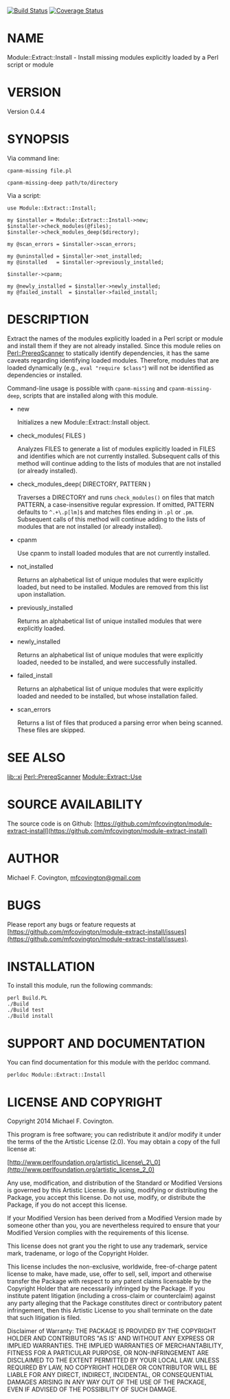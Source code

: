 [![Build Status](https://travis-ci.org/mfcovington/module-extract-install.svg?branch=master)](https://travis-ci.org/mfcovington/module-extract-install) [![Coverage Status](https://coveralls.io/repos/mfcovington/module-extract-install/badge.png?branch=master)](https://coveralls.io/r/mfcovington/module-extract-install?branch=master)

# NAME

Module::Extract::Install - Install missing modules explicitly
loaded by a Perl script or module

# VERSION

Version 0.4.4

# SYNOPSIS

Via command line:

    cpanm-missing file.pl

    cpanm-missing-deep path/to/directory

Via a script:

    use Module::Extract::Install;

    my $installer = Module::Extract::Install->new;
    $installer->check_modules(@files);
    $installer->check_modules_deep($directory);

    my @scan_errors = $installer->scan_errors;

    my @uninstalled = $installer->not_installed;
    my @installed   = $installer->previously_installed;

    $installer->cpanm;

    my @newly_installed = $installer->newly_installed;
    my @failed_install  = $installer->failed_install;

# DESCRIPTION

Extract the names of the modules explicitly loaded in a Perl script or
module and install them if they are not already installed. Since this
module relies on [Perl::PrereqScanner](https://metacpan.org/pod/Perl::PrereqScanner) to
statically identify dependencies, it has the same caveats regarding
identifying loaded modules. Therefore, modules that are loaded
dynamically (e.g., `eval "require $class"`) will not be identified
as dependencies or installed.

Command-line usage is possible with `cpanm-missing` and
`cpanm-missing-deep`, scripts that are installed along with this
module.

- new

    Initializes a new Module::Extract::Install object.

- check\_modules( FILES )

    Analyzes FILES to generate a list of modules explicitly loaded in
    FILES and identifies which are not currently installed. Subsequent
    calls of this method will continue adding to the lists of modules
    that are not installed (or already installed).

- check\_modules\_deep( DIRECTORY, PATTERN )

    Traverses a DIRECTORY and runs `check_modules()` on files that match
    PATTERN, a case-insensitive regular expression. If omitted, PATTERN
    defaults to `^.+\.p[lm]$` and matches files ending in `.pl` or
    `.pm`. Subsequent calls of this method will continue adding to the
    lists of modules that are not installed (or already installed).

- cpanm

    Use cpanm to install loaded modules that are not currently installed.

- not\_installed

    Returns an alphabetical list of unique modules that were explicitly
    loaded, but need to be installed. Modules are removed from this list
    upon installation.

- previously\_installed

    Returns an alphabetical list of unique installed modules that were
    explicitly loaded.

- newly\_installed

    Returns an alphabetical list of unique modules that were
    explicitly loaded, needed to be installed, and were successfully
    installed.

- failed\_install

    Returns an alphabetical list of unique modules that were
    explicitly loaded and needed to be installed, but whose installation
    failed.

- scan\_errors

    Returns a list of files that produced a parsing error
    when being scanned. These files are skipped.

# SEE ALSO

[lib::xi](https://metacpan.org/pod/lib::xi)
[Perl::PrereqScanner](https://metacpan.org/pod/Perl::PrereqScanner)
[Module::Extract::Use](https://metacpan.org/pod/Module::Extract::Use)

# SOURCE AVAILABILITY

The source code is on Github:
[https://github.com/mfcovington/module-extract-install](https://github.com/mfcovington/module-extract-install)

# AUTHOR

Michael F. Covington, <mfcovington@gmail.com>

# BUGS

Please report any bugs or feature requests at
[https://github.com/mfcovington/module-extract-install/issues](https://github.com/mfcovington/module-extract-install/issues).

# INSTALLATION

To install this module, run the following commands:

    perl Build.PL
    ./Build
    ./Build test
    ./Build install

# SUPPORT AND DOCUMENTATION

You can find documentation for this module with the perldoc command.

    perldoc Module::Extract::Install

# LICENSE AND COPYRIGHT

Copyright 2014 Michael F. Covington.

This program is free software; you can redistribute it and/or modify it
under the terms of the the Artistic License (2.0). You may obtain a
copy of the full license at:

[http://www.perlfoundation.org/artistic\_license\_2\_0](http://www.perlfoundation.org/artistic_license_2_0)

Any use, modification, and distribution of the Standard or Modified
Versions is governed by this Artistic License. By using, modifying or
distributing the Package, you accept this license. Do not use, modify,
or distribute the Package, if you do not accept this license.

If your Modified Version has been derived from a Modified Version made
by someone other than you, you are nevertheless required to ensure that
your Modified Version complies with the requirements of this license.

This license does not grant you the right to use any trademark, service
mark, tradename, or logo of the Copyright Holder.

This license includes the non-exclusive, worldwide, free-of-charge
patent license to make, have made, use, offer to sell, sell, import and
otherwise transfer the Package with respect to any patent claims
licensable by the Copyright Holder that are necessarily infringed by the
Package. If you institute patent litigation (including a cross-claim or
counterclaim) against any party alleging that the Package constitutes
direct or contributory patent infringement, then this Artistic License
to you shall terminate on the date that such litigation is filed.

Disclaimer of Warranty: THE PACKAGE IS PROVIDED BY THE COPYRIGHT HOLDER
AND CONTRIBUTORS "AS IS' AND WITHOUT ANY EXPRESS OR IMPLIED WARRANTIES.
THE IMPLIED WARRANTIES OF MERCHANTABILITY, FITNESS FOR A PARTICULAR
PURPOSE, OR NON-INFRINGEMENT ARE DISCLAIMED TO THE EXTENT PERMITTED BY
YOUR LOCAL LAW. UNLESS REQUIRED BY LAW, NO COPYRIGHT HOLDER OR
CONTRIBUTOR WILL BE LIABLE FOR ANY DIRECT, INDIRECT, INCIDENTAL, OR
CONSEQUENTIAL DAMAGES ARISING IN ANY WAY OUT OF THE USE OF THE PACKAGE,
EVEN IF ADVISED OF THE POSSIBILITY OF SUCH DAMAGE.
